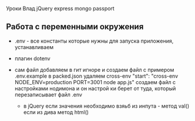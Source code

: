 Уроки Влад
jQuery express mongo passport

## Работа с переменными окружения

- .env - все константы которые нужны для запуска приложения, устанавливаем
- плагин dotenv
- сам файл добавляем в гит игноре и создаем файл с примером .env.example
  в packed.json удаляем cross-env "start": "cross-env NODE_ENV=production PORT=3001 node app.js"
  создаем файл с настройками нодимона и он настрой ки берет от туда, который перезаписывает файл .env

  - в jQuery если значения необходимо взяьб из инпута - метод val()
    если из дива метод html()
